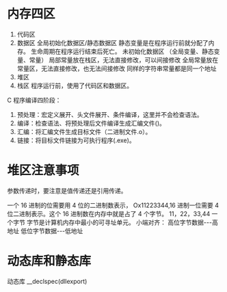 # 内存四区

1. 代码区
2. 数据区
   全局初始化数据区/静态数据区
   静态变量是在程序运行前就分配了内存。
   生命周期在程序运行结束后死亡。
   未初始化数据区
   （全局变量、静态变量、常量）
   局部常量放在栈区，无法直接修改，可以间接修改
   全局常量放在常量区，无法直接修改，也无法间接修改
   同样的字符串常量都是同一个地址
3. 堆区
4. 栈区
   程序运行前，使用了代码区和数据区。

C 程序编译四阶段：

1. 预处理：宏定义展开、头文件展开、条件编译，这里并不会检查语法。
2. 编译：检查语法、将预处理后文件编译生成汇编文件()。
3. 汇编：将汇编文件生成目标文件（二进制文件.o）。
4. 链接：将目标文件链接为可执行程序(.exe)。

# 堆区注意事项

参数传递时，要注意是值传递还是引用传递。

一个 16 进制的位需要用 4 位的二进制数表示，
Ox11223344,16 进制一位需要 4 位二进制表示。这个 16 进制数在内存中就是占了 4 个字节。
11，22，33,44 一个字节
字节是计算机内存中最小的可寻址单元。
小端对齐：
高位字节数据---高地址
低位字节数据---低地址

# 动态库和静态库

动态库 \_\_declspec(dllexport)
